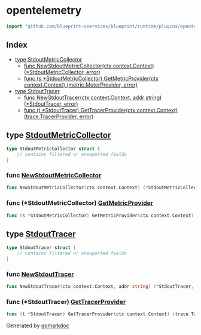 <!-- Code generated by gomarkdoc. DO NOT EDIT -->

# opentelemetry

```go
import "github.com/blueprint-uservices/blueprint/runtime/plugins/opentelemetry"
```

## Index

- [type StdoutMetricCollector](<#StdoutMetricCollector>)
  - [func NewStdoutMetricCollector\(ctx context.Context\) \(\*StdoutMetricCollector, error\)](<#NewStdoutMetricCollector>)
  - [func \(s \*StdoutMetricCollector\) GetMetricProvider\(ctx context.Context\) \(metric.MeterProvider, error\)](<#StdoutMetricCollector.GetMetricProvider>)
- [type StdoutTracer](<#StdoutTracer>)
  - [func NewStdoutTracer\(ctx context.Context, addr string\) \(\*StdoutTracer, error\)](<#NewStdoutTracer>)
  - [func \(t \*StdoutTracer\) GetTracerProvider\(ctx context.Context\) \(trace.TracerProvider, error\)](<#StdoutTracer.GetTracerProvider>)


<a name="StdoutMetricCollector"></a>
## type [StdoutMetricCollector](<https://gitlab.mpi-sws.org/cld/blueprint2/blueprint/blob/main/runtime/plugins/opentelemetry/metric.go#L14-L16>)



```go
type StdoutMetricCollector struct {
    // contains filtered or unexported fields
}
```

<a name="NewStdoutMetricCollector"></a>
### func [NewStdoutMetricCollector](<https://gitlab.mpi-sws.org/cld/blueprint2/blueprint/blob/main/runtime/plugins/opentelemetry/metric.go#L22>)

```go
func NewStdoutMetricCollector(ctx context.Context) (*StdoutMetricCollector, error)
```



<a name="StdoutMetricCollector.GetMetricProvider"></a>
### func \(\*StdoutMetricCollector\) [GetMetricProvider](<https://gitlab.mpi-sws.org/cld/blueprint2/blueprint/blob/main/runtime/plugins/opentelemetry/metric.go#L18>)

```go
func (s *StdoutMetricCollector) GetMetricProvider(ctx context.Context) (metric.MeterProvider, error)
```



<a name="StdoutTracer"></a>
## type [StdoutTracer](<https://gitlab.mpi-sws.org/cld/blueprint2/blueprint/blob/main/runtime/plugins/opentelemetry/trace.go#L11-L13>)



```go
type StdoutTracer struct {
    // contains filtered or unexported fields
}
```

<a name="NewStdoutTracer"></a>
### func [NewStdoutTracer](<https://gitlab.mpi-sws.org/cld/blueprint2/blueprint/blob/main/runtime/plugins/opentelemetry/trace.go#L15>)

```go
func NewStdoutTracer(ctx context.Context, addr string) (*StdoutTracer, error)
```



<a name="StdoutTracer.GetTracerProvider"></a>
### func \(\*StdoutTracer\) [GetTracerProvider](<https://gitlab.mpi-sws.org/cld/blueprint2/blueprint/blob/main/runtime/plugins/opentelemetry/trace.go#L28>)

```go
func (t *StdoutTracer) GetTracerProvider(ctx context.Context) (trace.TracerProvider, error)
```



Generated by [gomarkdoc](<https://github.com/princjef/gomarkdoc>)
